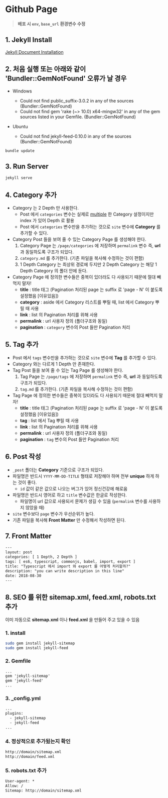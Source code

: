 # Github Page

>**배포 시 `env`, `base_url` 환경변수 수정**

## 1. Jekyll Install

[Jekyll Document Installation](https://jekyllrb.com/docs/installation)

## 2. 처음 실행 또는 아래와 같이 'Bundler::GemNotFound' 오류가 날 경우

* Windows
  * Could not find public_suffix-3.0.2 in any of the sources (Bundler::GemNotFound)  
  * Could not find gem 'rake (~> 10.0) x64-mingw32' in any of the gem sources listed in your Gemfile. (Bundler::GemNotFound)

* Ubuntu
  * Could not find jekyll-feed-0.10.0 in any of the sources (Bundler::GemNotFound)

```bash
bundle update
```

## 3. Run Server

```bash
jekyll serve
```

## 4. Category 추가

* Category 는 2 Depth 만 사용한다.
  * Post 에서 `categories` 변수는 실제로 <u>multiple</u> 한 Category 설정이지만 index 가 있어 Depth 로 활용
  * Post 에서 `categories` 변수만을 추가하는 것으로 `site` 변수에 **Category** 를 추가할 수 있다.
* Category Post 들을 보여 줄 수 있는 Category Page 를 생성해야 한다.
  1. Category Page 는 `/page/categories` 에 저장하며 `permalink` 변수 즉, **url** 과 동일하도록 구조가 되있다.
  2. `category.md` 를 추가한다. (기존 파일을 복사해 수정하는 것이 편함)
  3. 1 Depth Category 는 최상위 경로에 두지만 2 Depth Category 는 해당 1 Depth Category 의 폴더 안에 둔다.
* Category Page 에 정의한 변수들은 중복이 있더라도 다 사용되기 때문에 절대 빼먹지 말자!
  * **title** : title 태그 (Pagination 처리된 page 는 suffix 로 'page - N' 이 붙도록 설정했음 [이유있음])
  * **category** : aside 에서 Category 리스트를 뿌릴 때, list 에서 Category 뿌릴 때 사용
  * **link** : list 의 Pagination 처리를 위해 사용
  * **permalink** : url 사용자 정의 (폴더구조와 동일)
  * **pagination** : `category` 변수의 Post 들만 Pagination 처리

## 5. Tag 추가

* Post 에서 `tags` 변수만을 추가하는 것으로 `site` 변수에 **Tag** 를 추가할 수 있다.
* Category 와는 다르게 1 Depth 만 존재한다.
* Tag Post 들을 보여 줄 수 있는 Tag Page 를 생성해야 한다.
  1. Tag Page 는 `/page/tags` 에 저장하며 `permalink` 변수 즉, **url** 과 동일하도록 구조가 되있다.
  2. `tag.md` 를 추가한다. (기존 파일을 복사해 수정하는 것이 편함)
* Tag Page 에 정의한 변수들은 중복이 있더라도 다 사용되기 때문에 절대 빼먹지 말자!
  * **title** : title 태그 (Pagination 처리된 page 는 suffix 로 'page - N' 이 붙도록 설정했음 [이유있음])
  * **tag** : list 에서 Tag 뿌릴 때 사용
  * **link** : list 의 Pagination 처리를 위해 사용
  * **permalink** : url 사용자 정의 (폴더구조와 동일)
  * **pagination** : `tag` 변수의 Post 들만 Pagination 처리

## 6. Post 작성

* `_post` 폴더는 **Category** 기준으로 구조가 되있다.
* 파일명은 반드시 `YYYY-MM-DD-TITLE` 형태로 저장해야 하며 전부 **unique** 하게 하는 것이 좋다.
  * `id` 값이 같은 값으로 나오는 버그가 있어 정신건강에 해로움
* 파일명은 반드시 영어로 하고 `title` 변수값은 한글로 작성한다.
  * 파일명이 url 값으로 사용되서 문제가 생길 수 있음 (`permalink` 변수를 사용하지 않았을 때)
* `site` 변수보다 `page` 변수가 우선순위가 높다.
* 기존 파일을 복사해 **Front Matter** 만 수정해서 작성하면 된다.

## 7. Front Matter

```txt
---
layout: post
categories: [ 1 Depth, 2 Depth ]
tags: [ es6, typescript, commonjs, babel, import, export ]
title: "Typescript 에서 import 와 export 를 어떻게 처리할까?"
description: "you can write description in this line"
date: 2018-08-30
---
```

## 8. SEO 를 위한 sitemap.xml, feed.xml, robots.txt 추가

이미 자동으로 **sitemap.xml** 이나 **feed.xml** 을 만들어 주고 있을 수 있음

### 1. install

```bash
sudo gem install jekyll-sitemap
sudo gem install jekyll-feed
```

### 2. Gemfile

```txt
...
gem 'jekyll-sitemap'
gem 'jekyll-feed'
...
```

### 3. _config.yml

```txt
...
plugins:
  - jekyll-sitemap
  - jekyll-feed
...
```

### 4. 정상적으로 추가됬는지 확인

```txt
http://domain/sitemap.xml
http://domain/feed.xml
```

### 5. robots.txt 추가

```txt
User-agent: *
Allow: /
Sitemap: http://domain/sitemap.xml
```